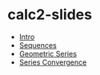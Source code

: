 # calc2-slides

* [Intro](./intro.html)
* [Sequences](./seq.html)
* [Geometric Series](./geom_series.html)
* [Series Convergence](./series.html)